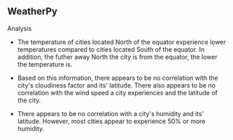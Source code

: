 WeatherPy
----

Analysis
* The temperature of cities located North of the equator experience lower temperatures compared to cities located South of the equator. In addition, the futher away North the city is from the equator, the lower the temperature is.
 
* Based on this information, there appears to be no correlation with the city's cloudiness factor and its' latitude. There also appears to be no correlation with the wind speed a city experiences and the latitude of the city. 

* There appears to be no correlation with a city's humidity and its' latitude. However, most cities appear to experience 50% or more humidity.

